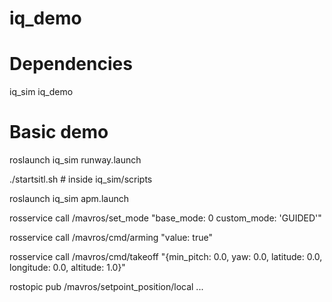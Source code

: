 # iq_demo

# Dependencies 
iq_sim
iq_demo


# Basic demo
roslaunch iq_sim runway.launch

./startsitl.sh # inside iq_sim/scripts

roslaunch iq_sim apm.launch


rosservice call /mavros/set_mode "base_mode: 0
custom_mode: 'GUIDED'" 


rosservice call /mavros/cmd/arming "value: true"


rosservice call /mavros/cmd/takeoff "{min_pitch: 0.0, yaw: 0.0, latitude: 0.0, longitude: 0.0, altitude: 1.0}"



rostopic pub /mavros/setpoint_position/local ...
